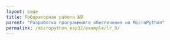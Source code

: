 ```yaml
---
layout: page
title: Лабораторная работа №9
parent: "Разработка программного обеспечения на MicroPython"
permalink: /micropython_esp32/example/lr_9/
---
```



``` python
```